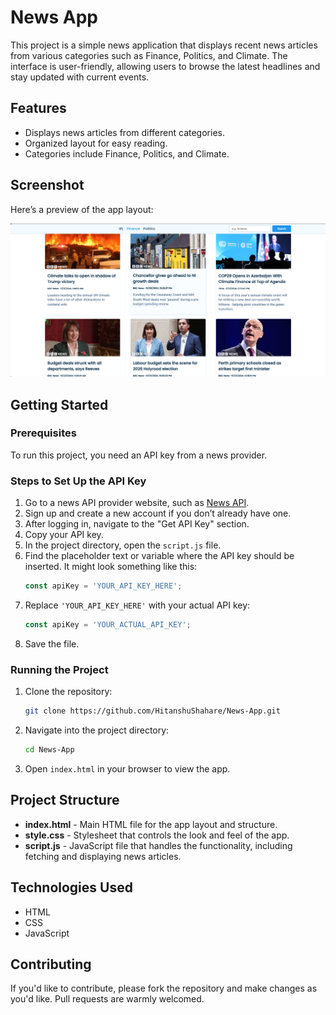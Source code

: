 # News App

This project is a simple news application that displays recent news articles from various categories such as Finance, Politics, and Climate. The interface is user-friendly, allowing users to browse the latest headlines and stay updated with current events.

## Features
- Displays news articles from different categories.
- Organized layout for easy reading.
- Categories include Finance, Politics, and Climate.

## Screenshot
Here’s a preview of the app layout:

![App Screenshot](./images/Output.png)

## Getting Started

### Prerequisites
To run this project, you need an API key from a news provider.

### Steps to Set Up the API Key
1. Go to a news API provider website, such as [News API](https://newsapi.org/).
2. Sign up and create a new account if you don’t already have one.
3. After logging in, navigate to the "Get API Key" section.
4. Copy your API key.
5. In the project directory, open the `script.js` file.
6. Find the placeholder text or variable where the API key should be inserted. It might look something like this:
    ```javascript
    const apiKey = 'YOUR_API_KEY_HERE';
    ```
7. Replace `'YOUR_API_KEY_HERE'` with your actual API key:
    ```javascript
    const apiKey = 'YOUR_ACTUAL_API_KEY';
    ```
8. Save the file.

### Running the Project

1. Clone the repository:
    ```bash
    git clone https://github.com/HitanshuShahare/News-App.git
    ```

2. Navigate into the project directory:
    ```bash
    cd News-App
    ```

3. Open `index.html` in your browser to view the app.

## Project Structure
- **index.html** - Main HTML file for the app layout and structure.
- **style.css** - Stylesheet that controls the look and feel of the app.
- **script.js** - JavaScript file that handles the functionality, including fetching and displaying news articles.

## Technologies Used
- HTML
- CSS
- JavaScript

## Contributing
If you'd like to contribute, please fork the repository and make changes as you'd like. Pull requests are warmly welcomed.
